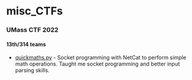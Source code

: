 # misc_CTFs

### UMass CTF 2022
#### 13th/314 teams
* [quickmaths.py](./quickmaths.py) - Socket programming with NetCat to perform simple math operations. Taught me socket programming and better input parsing skills.
